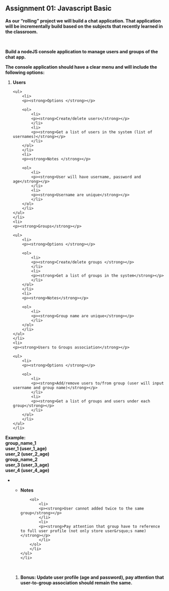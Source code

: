 <h2><strong>Assignment 01: Javascript Basic</strong></h2>

<p><strong>As our &ldquo;rolling&rdquo; project we will build a chat application. That application will be incrementally build based on the subjects that recently learned in the classroom.</strong></p>

<p>&nbsp;</p>

<p><strong>Build a nodeJS console application to manage users and groups of the chat app.</strong></p>

<p><strong>The console application should have a clear menu and will include the following options:</strong></p>

<ol>
	<li>
	<p><strong>Users</strong></p>

	<ul>
		<li>
		<p><strong>Options </strong></p>

		<ol>
			<li>
			<p><strong>Create/delete users</strong></p>
			</li>
			<li>
			<p><strong>Get a list of users in the system (list of usernames)</strong></p>
			</li>
		</ol>
		</li>
		<li>
		<p><strong>Notes </strong></p>

		<ol>
			<li>
			<p><strong>User will have username, password and age</strong></p>
			</li>
			<li>
			<p><strong>Username are unique</strong></p>
			</li>
		</ol>
		</li>
	</ul>
	</li>
	<li>
	<p><strong>Groups</strong></p>

	<ul>
		<li>
		<p><strong>Options </strong></p>

		<ol>
			<li>
			<p><strong>Create/delete groups </strong></p>
			</li>
			<li>
			<p><strong>Get a list of groups in the system</strong></p>
			</li>
		</ol>
		</li>
		<li>
		<p><strong>Notes</strong></p>

		<ol>
			<li>
			<p><strong>Group name are unique</strong></p>
			</li>
		</ol>
		</li>
	</ul>
	</li>
	<li>
	<p><strong>Users to Groups association</strong></p>

	<ul>
		<li>
		<p><strong>Options </strong></p>

		<ol>
			<li>
			<p><strong>Add/remove users to/from group (user will input username and group name)</strong></p>
			</li>
			<li>
			<p><strong>Get a list of groups and users under each group</strong></p>
			</li>
		</ol>
		</li>
	</ul>
	</li>
</ol>

<p><strong>Example:<br />
group_name_1<br />
user_1 (user_1_age)<br />
user_2 (user_2_age)<br />
group_name_2<br />
user_3 (user_3_age)<br />
user_4 (user_4_age)</strong></p>

<ul>
	<li>
	<ul>
		<li>
		<p><strong>Notes</strong></p>

		<ol>
			<li>
			<p><strong>User cannot added twice to the same group</strong></p>
			</li>
			<li>
			<p><strong>Pay attention that group have to reference to full user profile (not only store user&rsquo;s name)</strong></p>
			</li>
		</ol>
		</li>
	</ul>
	</li>
</ul>

<p>&nbsp;</p>

<ol>
	<li>
	<p><strong>Bonus: Update user profile (age and password), pay attention that user-to-group association should remain the same.</strong></p>
	</li>
</ol>
